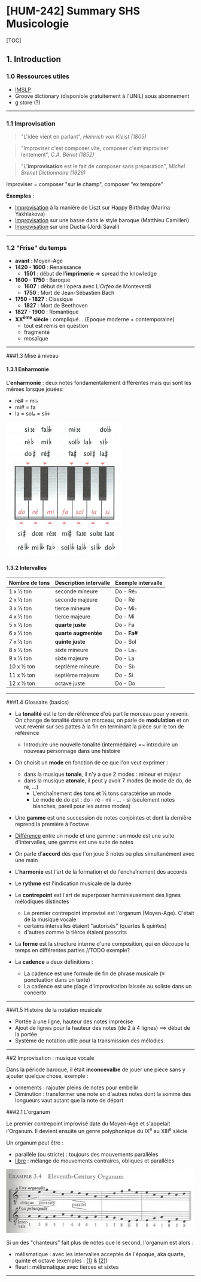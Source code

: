 # [HUM-242] Summary SHS Musicologie

[TOC]

## 1.	Introduction

### 1.0	Ressources utiles

- [IMSLP](https://imslp.org/)
- Groove dictionary (disponible gratuitement à l'UNIL) sous abonnement
- g store (?)

---



### 1.1	Improvisation

> "L'idée vient en parlant", *Heinrich von Kleist (1805)*

> "Improviser c'est composer vite, composer c'est improviser lentement", *C.A. Bériot (1852)*

> "L'**improvisation** est le fait de composer sans préparation", *Michel Brenet Dictionnaire (1926)*

Improviser = composer "sur le champ", composer "ex tempore"



**Exemples** : 

- [Improvisation](https://www.youtube.com/watch?v=RTW_2d3kPUo&feature=youtu.be) à la manière de Liszt sur Happy Birthday (Marina Yakhlakova)
- [Improvisation](https://www.youtube.com/watch?v=BSLisbaLh-I&feature=youtu.be) sur une basse dans le style baroque (Matthieu Camilleri)
- [Improvisation](https://www.youtube.com/watch?v=ATC44nm04UY&feature=youtu.be) sur une Ductia (Jordi Savall)

---



### 1.2	"Frise" du temps

- **avant** : Moyen-Age
- **1420 - 1600** : Renaissance
  - **1501** : début de l'**imprimerie** $\Rightarrow$ spread the knowledge
- **1600 - 1750** : Baroque
  - **1607** : début de l'opéra avec L'*Orfeo* de Monteverdi
  - **1750** : Mort de Jean-Sébastien Bach
- **1750 - 1827** : Classique
  - **1827** : Mort de Beethoven
- **1827 - 1900** : Romantique
- **XX<sup>ème</sup> siècle** : compliqué... (Epoque moderne + contemporaine)
  - tout est remis en question
  - fragmenté
  - mosaïque

---



###1.3	Mise à niveau

#### 1.3.1 Enharmonie

L'**enharmonie** : deux notes fondamentalement différentes mais qui sont les mêmes lorsque jouées:

- ré# = mi♭
- mi# = fa
- la = sol&#119082; = si♭♭

<img src="images/enharmonie.png" style="zoom: 50%;" />

#### 1.3.2 Intervalles

| Nombre de tons | Description intervalle | Exemple intervalle |
| -------------- | ---------------------- | ------------------ |
| 1 x ½ ton      | seconde mineure        | Do - Ré♭           |
| 2 x ½ ton      | seconde majeure        | Do - Ré            |
| 3 x ½ ton      | tierce mineure         | Do - Mi♭           |
| 4 x ½ ton      | tierce majeure         | Do - Mi            |
| 5 x ½ ton      | **quarte juste**       | Do - Fa            |
| 6 x ½ ton      | **quarte augmentée**   | Do - **Fa#**       |
| 7 x ½ ton      | **quinte juste**       | Do - Sol           |
| 8 x ½ ton      | sixte mineure          | Do - La♭           |
| 9 x ½ ton      | sixte majeure          | Do - La            |
| 10 x ½ ton     | septième mineure       | Do - Si♭           |
| 11 x ½ ton     | septième majeure       | Do - Si            |
| 12 x ½ ton     | octave juste           | Do - Do            |

---



###1.4	Glossaire (basics)

- La **tonalité** est le ton de référence d'où part le morceau pour y revenir. On change de tonalité dans un morceau, on parle de **modulation** et on veut revenir sur ses pattes à la fin en terminant la pièce sur le ton de référence
  - Introduire une nouvelle tonalité (intermédaire) =~ introduire un nouveau personnage dans une histoire
- On choisit un **mode** en fonction de ce que l'on veut exprimer :
  - dans la musique **tonale**, il n'y a que 2 modes : mineur et majeur
  - dans la musique **atonale**, il peut y avoir 7 modes (le mode de do, de ré, ...)
    - L'enchaînement des tons et ½ tons caractérise un mode
    - Le mode de do est : do - ré - mi - ... - si (seulement notes blanches, pareil pour les autres modes)

- Une **gamme** est une succession de notes conjointes et dont la dernière reprend la première à l'octave
- [Différence](https://www.youtube.com/watch?v=DZwcoIIzOE8) entre un mode et une gamme : un mode est une suite d'intervalles, une gamme est une suite de notes
- On parle d'**accord** dès que l'on joue 3 notes ou plus simultanément avec une main
- L'**harmonie** est l'art de la formation et de l'enchaînement des accords
- Le **rythme** est l'indication musicale de la durée
- Le **contrepoint** est l'art de superposer harminieusement des lignes mélodiques distinctes
  - Le premier contrepoint improvisé est l'organum (Moyen-Age). C'était de la musique vocale
  - certains intervalles étaient "autorisés" (quartes & quintes)
  - d'autres comme la tièrce étaient proscrits
- La **forme** est la structure interne d'une composition, qui en découpe le temps en différentes parties //TODO exemple?
- La **cadence** a deux définitions :
  - La cadence est une formule de fin de phrase musicale ($\equiv$ ponctuation dans un texte)
  - La cadence est une plage d'improvisation laissée au soliste dans un concerto

---



###1.5	Histoire de la notation musicale

- Portée à une ligne, hauteur des notes imprécise
- Ajout de lignes pour la hauteur des notes (de 2 à 4 lignes) $\implies$ début de la portée
- Système de notation utile pour la transmission des mélodies

---





##2	Improvisation : musique vocale

Dans la période baroque, il était **inconcevalbe** de jouer une pièce sans y ajouter quelque chose, exemple :

- ornements : rajouter pleins de notes pour embellir
- Diminution : transformer une note en d'autres notes dont la somme des longueurs vaut autant que la note de départ

###2.1	L'organum

Le premier contrepoint improvisé date du Moyen-Age et s'appelait l'Organum. Il devient ensuite un genre polyphonique du IX<sup>e</sup> au XIII<sup>e</sup> siècle

Un organum peut être :

- parallèle (ou stricte) : toujours des mouvements parallèles
- [libre](https://www.youtube.com/watch?v=YjCN9lhCQWo&feature=youtu.be) : mélange de mouvements contraires, obliques et parallèles

<img src="images/organum.png" style="zoom: 50%;" />

Si un des "chanteurs" fait plus de notes que le second, l'organum est alors :

- mélismatique : avec les intervalles acceptés de l'époque, aka quarte, quinte et octave (exemples : [(1)](https://www.youtube.com/watch?v=ngCRm7uLirA&feature=youtu.be) & [(2)](https://www.youtube.com/watch?v=EMyWnCf2Anc&feature=youtu.be))
- fleuri : mélismatique avec tièrces et sixtes

---











